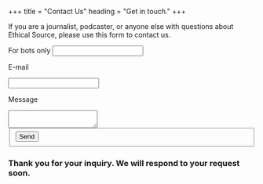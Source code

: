 +++
title = "Contact Us"
heading = "Get in touch."
+++

If you are a journalist, podcaster, or anyone else with questions about Ethical Source, please use this form to contact us.

<div class="form-container form-container-card">
  <form class="send_message_form message form" name="press" method="post" action="/" data-modal-id="modal-notify" data-netlify="true" netlify-honeypot="bot-field">
    <div class="form-group">
      <label class="hidden">
        <span>For bots only</span>
        <input name="bot-field">
      </label>
    </div>
    <div class="form-group">
      <label>
        <p>E-mail</p>
        <input name="email" type="email" required>
      </label>
      </div>
      <div class="form-group">
      <label>
        <p>Message</p>
        <textarea name="message" required></textarea>
      </label>
    <fieldset>
      <button type="submit" class="button">Send</button>
    </fieldset>
  </form>
</div>

<h3 class="hidden">
  Thank you for your inquiry. We will respond to your request soon.
</h3>
